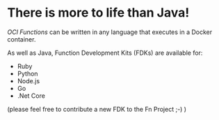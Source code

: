 # There is more to life than Java!

*OCI Functions* can be written in any language that executes in a Docker
container.

As well as Java, Function Development Kits (FDKs) are available for:
- Ruby
- Python
- Node.js
- Go
- .Net Core

(please feel free to contribute a new FDK to the Fn Project ;-) )
